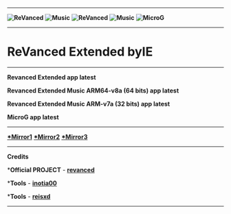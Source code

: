 **********************************
**![ReVanced](https://user-images.githubusercontent.com/117391822/227282696-48a011fc-bc1d-4940-a4e6-70b69113b1fc.png)**
**![Music](https://user-images.githubusercontent.com/117391822/227282687-072ec954-f568-42a8-b93a-5223032fbf28.png)**
**![ReVanced](https://user-images.githubusercontent.com/117391822/227281707-b6566414-145f-4392-be30-8f19f3d2f57d.png)**
**![Music](https://user-images.githubusercontent.com/117391822/227282283-c0210cae-bab8-4d1d-b5b1-194555a4cdd7.png)**
**![MicroG](https://user-images.githubusercontent.com/117391822/200929864-b37daf61-9e1d-4572-ac7c-14f47c7d6754.png)**

**********************************
# ReVanced Extended **byIE**
**********************************
**Revanced Extended app latest**

**Revanced Extended Music ARM64-v8a (64 bits) app latest**

**Revanced Extended Music ARM-v7a (32 bits) app latest**

**MicroG app latest**
**********************************
**[*Mirror1](https://sourceforge.net/projects/revancedextended-byie)**
**[*Mirror2](https://archive.org/details/revancedextended-all-latest-byie)**
**[*Mirror3](https://www.mediafire.com/folder/a1m4prk90v8ox/ReVanced_ByIE)**
**********************************
**Credits**


***Official PROJECT** - **[revanced](https://github.com/revanced)**

***Tools** - **[inotia00](https://github.com/inotia00/rvx-builder)**

***Tools** - **[reisxd](https://github.com/reisxd/revanced-builder)**
**********************************



